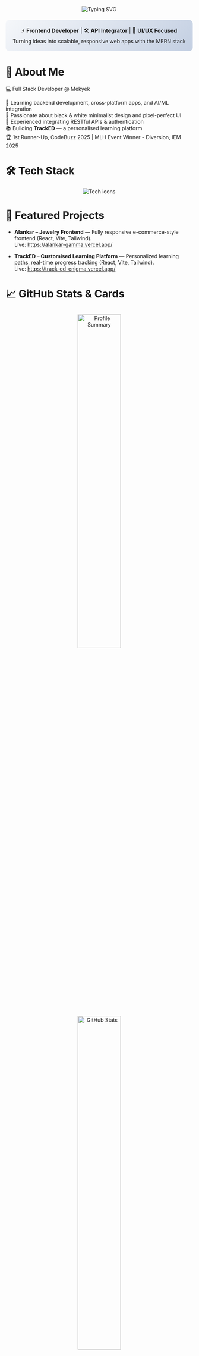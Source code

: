 <div align="center">

  <!-- Animated Typing Header -->
  <img src="https://readme-typing-svg.demolab.com?font=Fira+Code&weight=600&size=28&duration=3000&pause=500&color=38BDF8&center=true&vCenter=true&width=700&lines=Hi+%F0%9F%91%8B%2C+I'm+Aishika+Biswas;MERN+Stack+Developer;Frontend+Engineer;AI%2FML+Explorer;Cybersecurity+Aspirant" alt="Typing SVG" />

  <!-- Profile Card -->
  <div style="background: linear-gradient(135deg, #f5f7fa 0%, #c3cfe2 100%); padding: 18px; border-radius: 10px; margin: 20px 0; max-width: 800px;">
    <p style="font-size: 1.05em; margin: 0;">⚡ <b>Frontend Developer</b> | 🛠️ <b>API Integrator</b> | 🎨 <b>UI/UX Focused</b></p>
    <p style="margin: 6px 0 0 0;">Turning ideas into scalable, responsive web apps with the MERN stack</p>
  </div>

</div>

# 🌟 About Me
💻 Full Stack Developer @ Mekyek

🌱 Learning backend development, cross-platform apps, and AI/ML integration  
🎨 Passionate about black & white minimalist design and pixel-perfect UI  
🔌 Experienced integrating RESTful APIs & authentication  
📚 Building **TrackED** — a personalised learning platform  
🏆 1st Runner-Up, CodeBuzz 2025 | MLH Event Winner - Diversion, IEM 2025

# 🛠 Tech Stack
<div align="center">
  <img src="https://skillicons.dev/icons?i=html,css,js,react,nodejs,express,mongodb,mysql,tailwind,vite,git,github,figma,py" alt="Tech icons" />
</div>

# 📌 Featured Projects
- **Alankar – Jewelry Frontend** — Fully responsive e-commerce-style frontend (React, Vite, Tailwind).  
  Live: https://alankar-gamma.vercel.app/

- **TrackED – Customised Learning Platform** — Personalized learning paths, real-time progress tracking (React, Vite, Tailwind).  
  Live: https://track-ed-enigma.vercel.app/

# 📈 GitHub Stats & Cards
<center>

<!-- Profile summary card (Vercel) -->
<img src="https://github-profile-summary-cards.vercel.app/api/cards/profile-details?username=aishikabiswas" alt="Profile Summary" width="48%" style="margin:8px;"/>

<!-- Main GitHub stats -->
<img src="https://github-readme-stats.vercel.app/api?username=aishikabiswas&show_icons=true&theme=tokyonight&hide_border=true" alt="GitHub Stats" width="48%" style="margin:8px;"/>

</center>

<center>

<!-- Streak (Primary) -->
<img src="https://streak-stats.demolab.com?user=aishikabiswas&theme=tokyonight&hide_border=true" alt="GitHub Streak" width="48%" style="margin:8px;"/>

<!-- Contributions graph (fallback/visual) -->
<img src="https://ghchart.rshah.org/aishikabiswas" alt="Contributions Graph" width="48%" style="margin:8px;"/>

</center>

<center>

<!-- Top languages -->
<img src="https://github-readme-stats.vercel.app/api/top-langs/?username=aishikabiswas&layout=compact&theme=tokyonight&hide_border=true" alt="Top Languages" width="40%" style="margin-top:12px;"/>

</center>

# 📌 Pinned / Quick Links
[Alankar](https://alankar-gamma.vercel.app/) • [TrackED](https://track-ed-enigma.vercel.app/) • [GitHub Profile](https://github.com/aishikabiswas) • [LinkedIn](https://www.linkedin.com/in/aishika-biswas-87b98a326/)

# 📬 Get in Touch
<p align="center"> 
  <a href="https://github.com/aishikabiswas" target="_blank">
    <img src="https://img.shields.io/badge/GitHub-100000?style=for-the-badge&logo=github&logoColor=white" alt="GitHub" />
  </a> 
  <a href="https://www.linkedin.com/in/aishika-biswas-87b98a326/" target="_blank">
    <img src="https://img.shields.io/badge/LinkedIn-0A66C2?style=for-the-badge&logo=linkedin&logoColor=white" alt="LinkedIn" />
  </a> 
  <a href="mailto:aishika.biswas26@gmail.com">
    <img src="https://img.shields.io/badge/Gmail-D14836?style=for-the-badge&logo=gmail&logoColor=white" alt="Email" />
  </a> 
</p>

